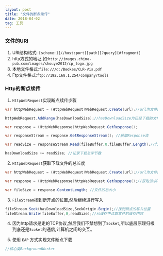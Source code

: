 ```yaml
---
layout: post
title: "文件的断点续传"
date: 2018-04-02   
tag: 工具
---
```


### 文件的URI

1. URI结构格式: `[scheme:][//host:port][path][?query][#fragment] `
2. http方式的地址,如:`http://images.china-pub.com/images/shouye2012/cp_logo.jpg`
3. 本地文件格式:`file:///d:/Bookes/CLR-Via.pdf`
4. Ftp文件格式:`ftp://192.168.1.254/company/tools` 


### Http的断点续传

1. `HttpWebRequest`实现断点续传步骤

```csharp
var httpWebRequest = (HttpWebRequest)WebRequest.Create(url);//url为文件的http路径地址

httpWebRequest.AddRange(hasDownloadSize);//hasDownloadSize为已经下载的文件字节总数

var response = (HttpWebResponse)httpWebRequest.GetResponse();

var responseStream = response.GetResponseStream(); //获取Response流

var readSize = responseStream.Read(fileBuffer,0,fileBuffer.Length);//fileBuffer为缓存字节数组

hasDownloadSize += readSize; //记录下载总字节数

```

2. `HttpWebRequest`获取下载文件的总长度

```csharp
var httpWebRequest = (HttpWebRequest)WebRequest.Create(url);//url为文件的http路径地址

var response = (HttpWebResponse)httpWebRequest.GetResponse();//获取请求Response

var fileSize = response.ContentLength; //文件的总大小
```

3. `FileStream`找到断开点的位置,然后继续进行写入

```csharp
fileStream.Seek(hasDownloadSize,SeekOrigin.Begin);//找到断点的写入位置
fileStream.Write(fileBuffer,0,readSize);//从缓存中读取文件的缓存内容
```

4. 因为http请求是走的TCP协议,然后我们不禁想到了`Socket`,所以底层原理归根到底还是`Scoket`的通信,计算机之间的交互。

5. 使用 `EAP` 方式实现文件断点下载

```csharp
//核心类BackgroundWorker

```

